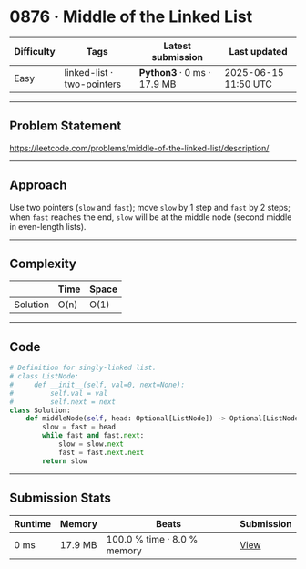 # 0876 · Middle of the Linked List

| Difficulty | Tags | Latest submission | Last updated |
| --- | --- | --- | --- |
| Easy | linked-list · two-pointers | **Python3** · 0 ms · 17.9 MB | 2025-06-15 11:50 UTC |

---

## Problem Statement
https://leetcode.com/problems/middle-of-the-linked-list/description/

---

## Approach
Use two pointers (`slow` and `fast`); move `slow` by 1 step and `fast` by 2 steps; when `fast` reaches the end, `slow` will be at the middle node (second middle in even-length lists).

---

## Complexity
| | Time | Space |
|---|---|---|
| Solution | O(n) | O(1) |

---

## Code

```python
# Definition for singly-linked list.
# class ListNode:
#     def __init__(self, val=0, next=None):
#         self.val = val
#         self.next = next
class Solution:
    def middleNode(self, head: Optional[ListNode]) -> Optional[ListNode]:
        slow = fast = head
        while fast and fast.next:
            slow = slow.next
            fast = fast.next.next
        return slow
```

---

## Submission Stats
| Runtime | Memory | Beats | Submission |
| --- | --- | --- | --- |
| 0 ms | 17.9 MB | 100.0 % time · 8.0 % memory | [View](https://leetcode.com/problems/middle-of-the-linked-list/submissions/1664892551/) |
